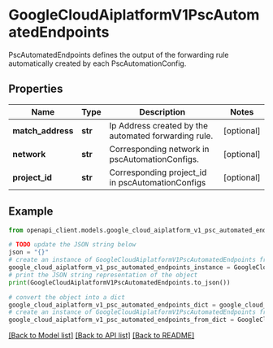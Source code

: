 # GoogleCloudAiplatformV1PscAutomatedEndpoints

PscAutomatedEndpoints defines the output of the forwarding rule automatically created by each PscAutomationConfig.

## Properties

Name | Type | Description | Notes
------------ | ------------- | ------------- | -------------
**match_address** | **str** | Ip Address created by the automated forwarding rule. | [optional] 
**network** | **str** | Corresponding network in pscAutomationConfigs. | [optional] 
**project_id** | **str** | Corresponding project_id in pscAutomationConfigs | [optional] 

## Example

```python
from openapi_client.models.google_cloud_aiplatform_v1_psc_automated_endpoints import GoogleCloudAiplatformV1PscAutomatedEndpoints

# TODO update the JSON string below
json = "{}"
# create an instance of GoogleCloudAiplatformV1PscAutomatedEndpoints from a JSON string
google_cloud_aiplatform_v1_psc_automated_endpoints_instance = GoogleCloudAiplatformV1PscAutomatedEndpoints.from_json(json)
# print the JSON string representation of the object
print(GoogleCloudAiplatformV1PscAutomatedEndpoints.to_json())

# convert the object into a dict
google_cloud_aiplatform_v1_psc_automated_endpoints_dict = google_cloud_aiplatform_v1_psc_automated_endpoints_instance.to_dict()
# create an instance of GoogleCloudAiplatformV1PscAutomatedEndpoints from a dict
google_cloud_aiplatform_v1_psc_automated_endpoints_from_dict = GoogleCloudAiplatformV1PscAutomatedEndpoints.from_dict(google_cloud_aiplatform_v1_psc_automated_endpoints_dict)
```
[[Back to Model list]](../README.md#documentation-for-models) [[Back to API list]](../README.md#documentation-for-api-endpoints) [[Back to README]](../README.md)


